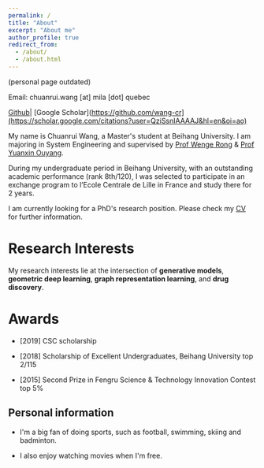 ```yaml
---
permalink: /
title: "About"
excerpt: "About me"
author_profile: true
redirect_from: 
  - /about/
  - /about.html
---
```


(personal page outdated)

Email: chuanrui.wang [at] mila [dot] quebec

[Github](https://github.com/wang-cr)| [Google Scholar](https://github.com/wang-cr](https://scholar.google.com/citations?user=QziSsnIAAAAJ&hl=en&oi=ao)


My name is Chuanrui Wang, a Master's student at Beihang University. I am majoring in System Engineering and supervised by [Prof Wenge Rong](https://wgrong.github.io/) & [Prof Yuanxin Ouyang](http://scse.buaa.edu.cn/info/1078/7375.htm). 

During my undergraduate period in Beihang University, with an outstanding academic performance (rank 8th/120), I was selected to participate in an exchange program to l’Ecole Centrale de Lille in France and study there for 2 years.

I am currently looking for a PhD's research position. Please check my [CV](/files/CS.pdf) for further information.

Research Interests
======

My research interests lie at the intersection of **generative models**, **geometric deep learning**, **graph representation learning**, and **drug discovery**.


Awards
======

* \[2019] CSC scholarship

* \[2018] Scholarship of Excellent Undergraduates, Beihang University     top 2/115

* \[2015] Second Prize in Fengru Science & Technology Innovation Contest   top 5%



Personal information
------
* I'm a big fan of doing sports, such as football, swimming, skiing and badminton. 

* I also enjoy watching movies when I'm free.
